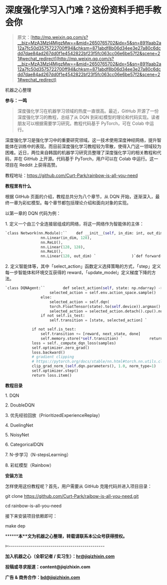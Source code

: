 # 深度强化学习入门难？这份资料手把手教会你

> 原文：[http://mp.weixin.qq.com/s?__biz=MzA3MzI4MjgzMw==&mid=2650765702&idx=5&sn=891faab2a12a7fc50d3575722700ff94&chksm=871abdf8b06d34ee3e27a80c6dcdd7dae84ad267dd0f1e4542822bf23f5fc063cc06e6be57f2&scene=21#wechat_redirect](http://mp.weixin.qq.com/s?__biz=MzA3MzI4MjgzMw==&mid=2650765702&idx=5&sn=891faab2a12a7fc50d3575722700ff94&chksm=871abdf8b06d34ee3e27a80c6dcdd7dae84ad267dd0f1e4542822bf23f5fc063cc06e6be57f2&scene=21#wechat_redirect)

机器之心整理

**参与：一鸣**

> 深度强化学习在机器学习领域的热度一直很高。最近，GitHub 开源了一份深度强化学习的教程，总结了从 DQN 到彩虹模型的理论和代码实现。读者朋友可以根据需要学习研究。教程代码基于 PyTorch，可在 Colab 中运行。

深度强化学习是强化学习中的重要研究领域。这一技术使用深度神经网络，提升智能体在训练中的表现。而目前深度强化学习教程较为零散，使得入门这一领域较为困难。近日，两位来自韩国的机器学习研究员整理了深度强化学习的相关教程和代码，并在 GitHub 上开源。代码基于 PyTorch，用户可以在 Colab 中运行。这一项目在 Reddit 上获得高赞。

教程地址：https://github.com/Curt-Park/rainbow-is-all-you-need

**教程里有什么**

根据 GitHub 页面的介绍，教程总共分为八个章节，从 DQN 开始，逐渐深入，最终一章为彩虹模型。每个章节都包括理论介绍和面向对象的实现。

以第一章的 DQN 代码为例：

1\. 定义一个由三个全连接层组成的网络，将这一网络作为智能体的主体：

```py
`class Network(nn.Module):``    def __init__(self, in_dim: int, out_dim: int):`"""Initialization.""" `            super(Network, self).__init__()`self.layers = nn.Sequential(
                nn.Linear(in_dim, 128), 
                nn.ReLU(),
                nn.Linear(128, 128), 
                nn.ReLU(), 
                nn.Linear(128, out_dim) `                )`def forward(self, x: torch.Tensor) -> torch.Tensor: `            """Forward method implementation."""``            return self.layers(x)`
```

2\. 定义智能体等，其中「select_action」函数定义选择策略的方式，「step」定义每一步智能体和环境交互获得的 reward，「update_model」定义梯度下降的方法。

```py
`class DQNAgent:``        def select_action(self, state: np.ndarray) -> np.ndarray:`"""Select an action from the input state.""" `                # epsilon greedy policy`if self.epsilon > np.random.random():
                    selected_action = self.env.action_space.sample()
                else:
                    selected_action = self.dqn(
                    torch.FloatTensor(state).to(self.device)).argmax()
                    selected_action = selected_action.detach().cpu().numpy()
                if not self.is_test:
                    self.transition = [state, selected_action] `                return selected_action`def step(self, action: np.ndarray) -> Tuple[np.ndarray, np.float64, bool]: `            """Take an action and return the response of the env."""`next_state, reward, done, _ = self.env.step(action)

            if not self.is_test:
                self.transition += [reward, next_state, done]
                self.memory.store(*self.transition) `            return next_state, reward, done`def update_model(self) -> torch.Tensor: `            """Update the model by gradient descent."""`samples = self.memory.sample_batch()
            loss = self._compute_dqn_loss(samples)
            self.optimizer.zero_grad()
            loss.backward()
            # gradient clipping
            # https://pytorch.org/docs/stable/nn.html#torch.nn.utils.clip_grad_norm_
            clip_grad_norm_(self.dqn.parameters(), 1.0, norm_type=1)
            self.optimizer.step()
            return loss.item() 
```

**教程目录**

1\. DQN

2\. DoubleDQN

3\. 优先经验回放（PrioritizedExperienceReplay）

4\. DuelingNet

5\. NoisyNet

6\. CategoricalDQN

7\. N-步学习（N-stepsLearning）

8\. 彩虹模型（Rainbow）

**安装方法**

怎样使用这份教程呢？首先，用户需要从 GitHub 克隆代码并进入项目目录：

git clone https://github.com/Curt-Park/raibow-is-all-you-need.git

cd rainbow-is-all-you-need

接下来安装项目依赖即可：

make dep

********本****文为机器之心整理，**转载请联系本公众号获得授权****。**

✄------------------------------------------------

**加入机器之心（全职记者 / 实习生）：hr@jiqizhixin.com**

**投稿或寻求报道：**content**@jiqizhixin.com**

**广告 & 商务合作：bd@jiqizhixin.com**
